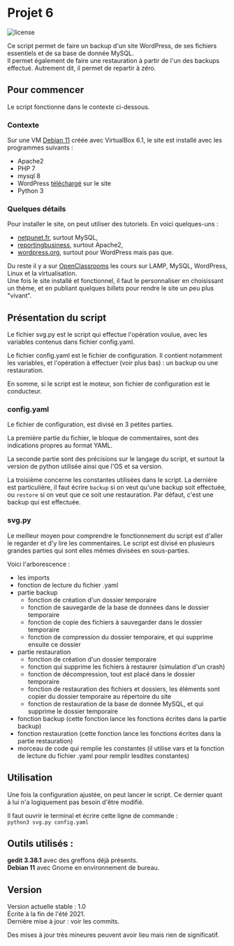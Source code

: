 # Projet 6
![license](https://img.shields.io/badge/license-CC0-green)

Ce script permet de faire un backup d'un site WordPress, de ses fichiers essentiels et de sa base de donnée MySQL.  
Il permet également de faire une restauration à partir de l'un des backups effectué. Autrement dit, il permet de repartir à zéro.


## Pour commencer

Le script fonctionne dans le contexte ci-dessous.

### Contexte

Sur une VM [Debian 11](https://www.debian.org) créée avec VirtualBox 6.1, le site est installé avec les programmes suivants :

- Apache2
- PHP 7
- mysql 8
- WordPress [téléchargé](https://fr.wordpress.org/download/) sur le site
- Python 3

### Quelques détails

Pour installer le site, on peut utiliser des tutoriels. En voici quelques-uns :
- [netpunet.fr](https://fr.wordpress.org/download/), surtout MySQL,
- [reportingbusiness](https://www.reportingbusiness.fr/blogging/installez-wordpress-sur-votre-ordinateur-en-moins-de-15-minutes-linux.html), surtout Apache2,
- [wordpress.org](https://fr.wordpress.org/support/article/how-to-install-wordpress/), surtout pour WordPress mais pas que.

Du reste il y a sur [OpenClassrooms](https://openclassrooms.com/fr/) les cours sur LAMP, MySQL, WordPress, Linux et la virtualisation.  
Une fois le site installé et fonctionnel, il faut le personnaliser en choisissant un thème, et en publiant quelques billets pour rendre le site un peu plus "vivant".

## Présentation du script

Le fichier svg.py est le script qui effectue l'opération voulue, avec les variables contenus dans fichier config.yaml.

Le fichier config.yaml est le fichier de configuration. Il contient notamment les variables, et l'opération à effectuer (voir plus bas) : un backup ou une restauration.

En somme, si le script est le moteur, son fichier de configuration est le conducteur.

### config.yaml

Le fichier de configuration, est divisé en 3 petites parties.

La première partie du fichier, le bloque de commentaires, sont des indications propres au format YAML.

La seconde partie sont des précisions sur le langage du script, et surtout la version de python utilisée ainsi que l'OS et sa version.

La troisième concerne les constantes utilisées dans le script.
La dernière est particulière, il faut écrire ``backup`` si on veut qu'une backup soit effectuée, ou ``restore`` si on veut que ce soit une restauration. Par défaut, c'est une backup qui est effectuée.

### svg.py

Le meilleur moyen pour comprendre le fonctionnement du script est d'aller le regarder et d'y lire les commentaires. Le script est divisé en plusieurs grandes parties qui sont elles mêmes divisées en sous-parties.

Voici l'arborescence :
- les imports
- fonction de lecture du fichier .yaml
- partie backup
  - fonction de création d'un dossier temporaire
  - fonction de sauvegarde de la base de données dans le dossier temporaire
  - fonction de copie des fichiers à sauvegarder dans le dossier temporaire
  - fonction de compression du dossier temporaire, et qui supprime ensuite ce dossier
- partie restauration
  - fonction de création d'un dossier temporaire
  - fonction qui supprime les fichiers à restaurer (simulation d'un crash)
  - fonction de décompression, tout est placé dans le dossier temporaire
  - fonction de restauration des fichiers et dossiers, les éléments sont copier du dossier temporaire au répertoire du site
  - fonction de restauration de la base de donnée MySQL, et qui supprime le dossier temporaire
- fonction backup (cette fonction lance les fonctions écrites dans la partie backup)
- fonction restauration (cette fonction lance les fonctions écrites dans la partie restauration)
- morceau de code qui remplie les constantes (il utilise vars et la fonction de lecture du fichier .yaml pour remplir lesdites constantes)

## Utilisation

Une fois la configuration ajustée, on peut lancer le script. Ce dernier quant à lui n'a logiquement pas besoin d'être modifié.

Il faut ouvrir le terminal et écrire cette ligne de commande :  
``python3 svg.py config.yaml``

## Outils utilisés :

**gedit 3.38.1** avec des greffons déjà présents.  
**Debian 11** avec Gnome en environnement de bureau.

## Version

Version actuelle stable : 1.0  
Écrite à la fin de l'été 2021.  
Dernière mise à jour : voir les commits.  

Des mises à jour très mineures peuvent avoir lieu mais rien de significatif.
